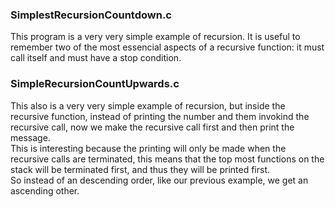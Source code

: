 <h3>SimplestRecursionCountdown.c</h3>

This program is a very very simple example of recursion. It is useful to remember two of the most
essencial aspects of a recursive function: it must call itself and must have a stop condition.

<h3>SimpleRecursionCountUpwards.c</h3>

This also is a very very simple example of recursion, but inside the recursive
function, instead of printing the number and them invokind the recursive call,
now we make the recursive call first and then print the message.<br>
This is interesting because the printing will only be made when the recursive
calls are terminated, this means that the top most functions on the stack
will be terminated first, and thus they will be printed first.<br>
So instead of an descending order, like our previous example, we get an
ascending other.